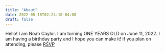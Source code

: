 ```yaml
---
title: "About"
date: 2022-05-18T02:24:10-04:00
draft: false
---
```


Hello! I am Noah Caylor. I am turning ONE YEARS OLD on June 11, 2022. I am having a birthday party and I hope you can make it! If you plan on attending, please [RSVP](/rsvp)